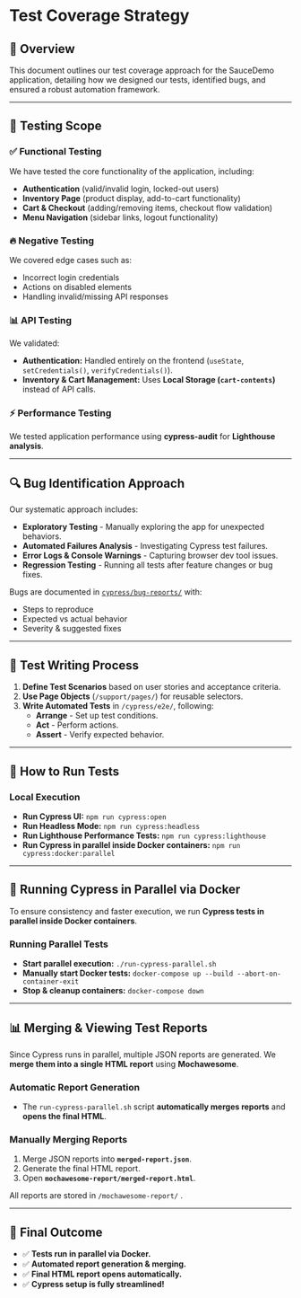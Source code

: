 # Test Coverage Strategy

## 📖 Overview
This document outlines our test coverage approach for the SauceDemo application, detailing how we designed our tests, identified bugs, and ensured a robust automation framework.

---

## 🧪 **Testing Scope**

### ✅ **Functional Testing**
We have tested the core functionality of the application, including:
- **Authentication** (valid/invalid login, locked-out users)
- **Inventory Page** (product display, add-to-cart functionality)
- **Cart & Checkout** (adding/removing items, checkout flow validation)
- **Menu Navigation** (sidebar links, logout functionality)

### 🔥 **Negative Testing**
We covered edge cases such as:
- Incorrect login credentials
- Actions on disabled elements
- Handling invalid/missing API responses

### 📊 **API Testing**
We validated:
- **Authentication:** Handled entirely on the frontend (`useState`, `setCredentials()`, `verifyCredentials()`).
- **Inventory & Cart Management:** Uses **Local Storage (`cart-contents`)** instead of API calls.

### ⚡ **Performance Testing**
We tested application performance using **cypress-audit** for **Lighthouse analysis**.

---

## 🔍 **Bug Identification Approach**
Our systematic approach includes:
- **Exploratory Testing** - Manually exploring the app for unexpected behaviors.
- **Automated Failures Analysis** - Investigating Cypress test failures.
- **Error Logs & Console Warnings** - Capturing browser dev tool issues.
- **Regression Testing** - Running all tests after feature changes or bug fixes.

Bugs are documented in [`cypress/bug-reports/`](./cypress/bug-reports/) with:
- Steps to reproduce
- Expected vs actual behavior
- Severity & suggested fixes

---

## 📝 **Test Writing Process**
1. **Define Test Scenarios** based on user stories and acceptance criteria.
2. **Use Page Objects** (`/support/pages/`) for reusable selectors.
3. **Write Automated Tests** in `/cypress/e2e/`, following:
   - **Arrange** - Set up test conditions.
   - **Act** - Perform actions.
   - **Assert** - Verify expected behavior.

---

## 🚀 **How to Run Tests**
### **Local Execution**
- **Run Cypress UI:** `npm run cypress:open`
- **Run Headless Mode:** `npm run cypress:headless`
- **Run Lighthouse Performance Tests:** `npm run cypress:lighthouse`
- **Run Cypress in parallel inside Docker containers:** `npm run cypress:docker:parallel`

---

## 🐳 **Running Cypress in Parallel via Docker**
To ensure consistency and faster execution, we run **Cypress tests in parallel inside Docker containers**.

### **Running Parallel Tests**
- **Start parallel execution:** `./run-cypress-parallel.sh`
- **Manually start Docker tests:** `docker-compose up --build --abort-on-container-exit`
- **Stop & cleanup containers:** `docker-compose down`

---

## 📊 **Merging & Viewing Test Reports**
Since Cypress runs in parallel, multiple JSON reports are generated. We **merge them into a single HTML report** using **Mochawesome**.

### **Automatic Report Generation**
- The `run-cypress-parallel.sh` script **automatically merges reports** and **opens the final HTML**.

### **Manually Merging Reports**
1. Merge JSON reports into **`merged-report.json`**.
2. Generate the final HTML report.
3. Open **`mochawesome-report/merged-report.html`**.

All reports are stored in `/mochawesome-report/` .

---

## 🎯 **Final Outcome**
- ✅ **Tests run in parallel via Docker.**
- ✅ **Automated report generation & merging.**
- ✅ **Final HTML report opens automatically.**
- ✅ **Cypress setup is fully streamlined!**
